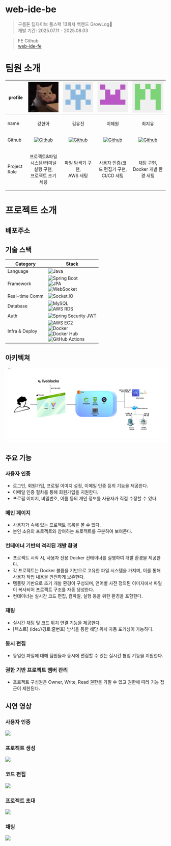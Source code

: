 # web-ide-be
> 구름톤 딥다이브 풀스택 13회차 백엔드 GrowLog🌱 <br>
> 개발 기간: 2025.07.11 - 2025.08.03

> FE Github <br>
> [web-ide-fe](https://github.com/GROWLOG-youtube-mockup/web-ide-fe)

# 팀원 소개

 profile  | ![img_1.png](readmeImage/profile/img_1.png)                                                                                   | ![img.png](readmeImage/profile/img.png)                                                                             | ![img_2.png](readmeImage/profile/img_2.png)                                                                       |![img_3.png](readmeImage/profile/img_3.png)
-----|-------------------------------------------------------------------------------------------------------------------------------|---------------------------------------------------------------------------------------------------------------------|-------------------------------------------------------------------------------------------------------------------|---
 name| <p align="center">강현아 </p>                                                                                                    | <p align="center">김유진</p>                                                                                           | <p align="center">이혜원</p>                                                                                         |<p align="center">최지유</p>
Github| <p align="center">[![Github](https://img.shields.io/badge/hyuneeekang-black?logo=github)](https://github.com/hyuneeekang)</p> | <p align="center">[![Github](https://img.shields.io/badge/yuj118-black?logo=github)](https://github.com/yuj118)</p> | <p align="center">[![Github](https://img.shields.io/badge/hyew0-black?logo=github)](https://github.com/hyew0)</p> | <p align="center">[![Github](https://img.shields.io/badge/Jiyu-black?logo=github)](https://github.com/cherish0-0)</p> |
Project Role| <p align="center">프로젝트&파일 시스템/터미널 실행 구현,<br/>프로젝트 초기 세팅</p>                                                                   | <p align="center">파일 탐색기 구현,<br> AWS 세팅</p>                                                                         | <p align="center">사용자 인증/코드 편집기 구현,<br> CI/CD 세팅</p>                                                              | <p align="center">채팅 구현,<br> Docker 개발 환경 세팅</p>

# 프로젝트 소개

## 배포주소


## 기술 스택
| Category       | Stack                                                                                             |
|----------------|---------------------------------------------------------------------------------------------------|
| Language       | ![Java](https://img.shields.io/badge/Java-21-007396?logo=java)                                    |
| Framework      | ![Spring Boot](https://img.shields.io/badge/Spring%20Boot-3.2.5-6DB33F?logo=springboot) <br> ![JPA](https://img.shields.io/badge/Spring%20Data%20JPA-ORM-59666C?logo=spring) <br> ![WebSocket](https://img.shields.io/badge/Spring%20WebSocket-RealTime-6DB33F?logo=spring) |
| Real-time Comm | ![Socket.IO](https://img.shields.io/badge/Socket.IO-RealTime-010101?logo=socket.io)               |
| Database       | ![MySQL](https://img.shields.io/badge/MySQL-개발용-4479A1?logo=mysql) <br> ![AWS RDS](https://img.shields.io/badge/AWS%20RDS-운영용-527FFF?logo=amazonaws) |
| Auth           | ![Spring Security JWT](https://img.shields.io/badge/Security-JWT-000000?logo=springsecurity)     |
| Infra & Deploy | ![AWS EC2](https://img.shields.io/badge/AWS%20EC2-Deploy-FF9900?logo=amazonaws) <br> ![Docker](https://img.shields.io/badge/Docker-Container-2496ED?logo=docker) <br> ![Docker Hub](https://img.shields.io/badge/Docker%20Hub-Image-2496ED?logo=docker) <br> ![GitHub Actions](https://img.shields.io/badge/GitHub%20Actions-CI/CD-2088FF?logo=githubactions) |


## 아키텍쳐
![아키텍쳐](readmeImage/architec.png)

## 주요 기능

### 사용자 인증
- 로그인, 회원가입, 프로필 이미지 설정, 이메일 인증 등의 기능을 제공한다.
- 이메일 인증 절차를 통해 회원가입을 지원한다.
- 프로필 이미지, 비밀번호, 이름 등의 개인 정보를 사용자가 직접 수정할 수 있다.

### 메인 페이지
- 사용자가 속해 있는 프로젝트 목록을 볼 수 있다.
- 본인 소유의 프로젝트와 참여하는 프로젝트를 구분하여 보여준다.

### 컨테이너 기반의 격리된 개발 환경
- 프로젝트 시작 시, 사용자 전용 Docker 컨테이너를 실행하여 개발 환경을 제공한다.
- 각 프로젝트는 Docker 볼륨을 기반으로 고유한 파일 시스템을 가지며, 이를 통해 사용자 작업 내용을 안전하게 보존한다.
- 템플릿 기반으로 초기 개발 환경이 구성되며, 언어별 사전 정의된 이미지에서 파일이 복사되어 프로젝트 구조를 자동 생성한다.
- 컨테이너는 실시간 코드 편집, 컴파일, 실행 등을 위한 환경을 포함한다.

### 채팅
- 실시간 채팅 및 코드 위치 연결 기능을 제공한다.
- [텍스트] (ide://경로:줄번호) 방식을 통한 해당 위치 자동 포커싱이 가능하다.

### 동시 편집
- 동일한 파일에 대해 팀원들과 동시에 편집할 수 있는 실시간 협업 기능을 지원한다.

### 권한 기반 프로젝트 멤버 관리
- 프로젝트 구성원은 Owner, Write, Read 권한을 가질 수 있고 권한에 따라 기능 접근이 제한된다.

## 시연 영상

### 사용자 인증

<img src="![signup](https://github.com/user-attachments/assets/2e22da9f-b194-41a4-9beb-cadef6d3d7d5)">


### 프로젝트 생성
<img src="![Image](https://github.com/user-attachments/assets/2f6e6e5c-a43d-4cc2-84d7-d9248e268eac)">

### 코드 편집
<img src="![Image](https://github.com/user-attachments/assets/a2d1a2d4-92c3-4816-8c42-155bb14f5053)">

### 프로젝트 초대
<img src="![Image](https://github.com/user-attachments/assets/8bb9111e-1ca8-4815-aa0b-6de5ffc8c36f)" >

### 채팅
<img src="![Image](https://github.com/user-attachments/assets/97ba2730-4294-4374-8aba-20aefe42c96e)">
